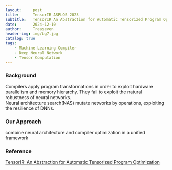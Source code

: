 ```yaml
---
layout:     post
title:      TensorIR ASPLOS 2023
subtitle:   TensorIR An Abstraction for Automatic Tensorized Program Optimization
date:       2024-12-10
author:     Treaseven
header-img: img/bg7.jpg
catalog: true
tags:
    - Machine Learning Compiler
    - Deep Neural Network
    - Tensor Computation
---
```


### Background
Compilers apply program transformations in order to exploit hardware parallelism and memory hierarchy. They fail to exploit the natural robustness of neural networks.<br>
Neural architecture search(NAS) mutate networks by operations, exploiting the resilience of DNNs.

### Our Approach
combine neural architecture and compiler optimization in a unified framework


### Reference
[TensorIR: An Abstraction for Automatic Tensorized Program Optimization](https://dl.acm.org/doi/pdf/10.1145/3575693.3576933)